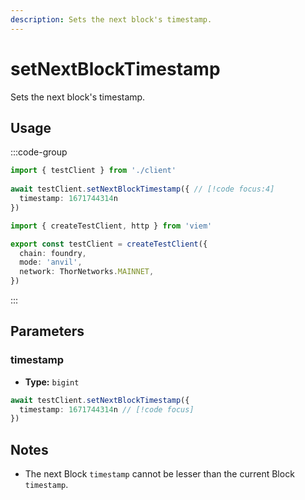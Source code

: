 ```yaml
---
description: Sets the next block's timestamp.
---
```


# setNextBlockTimestamp

Sets the next block's timestamp.

## Usage

:::code-group

```ts [example.ts]
import { testClient } from './client'
 
await testClient.setNextBlockTimestamp({ // [!code focus:4]
  timestamp: 1671744314n
})
```

```ts [client.ts]
import { createTestClient, http } from 'viem'

export const testClient = createTestClient({
  chain: foundry,
  mode: 'anvil',
  network: ThorNetworks.MAINNET, 
})
```

:::

## Parameters

### timestamp

- **Type:** `bigint`

```ts
await testClient.setNextBlockTimestamp({
  timestamp: 1671744314n // [!code focus]
})
```

## Notes

- The next Block `timestamp` cannot be lesser than the current Block `timestamp`.